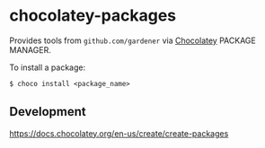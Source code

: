 # chocolatey-packages

Provides tools from `github.com/gardener` via [Chocolatey](http://https://chocolatey.org//) PACKAGE MANAGER.

To install a package:

```ps
$ choco install <package_name>
```

## Development

https://docs.chocolatey.org/en-us/create/create-packages
